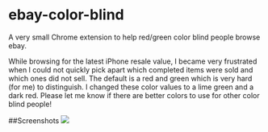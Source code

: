 ebay-color-blind
================

A very small Chrome extension to help red/green color blind people browse ebay.

While browsing for the latest iPhone resale value, I became very frustrated when I could not quickly pick apart which completed items were sold and which ones did not sell. The default is a red and green which is very hard (for me) to distinguish. I changed these color values to a lime green and a dark red. Please let me know if there are better colors to use for other color blind people!

##Screenshots
<img src="https://dl.dropbox.com/u/1407764/www/gitHub/ebay-color-blind-screnshot.jpg" />



